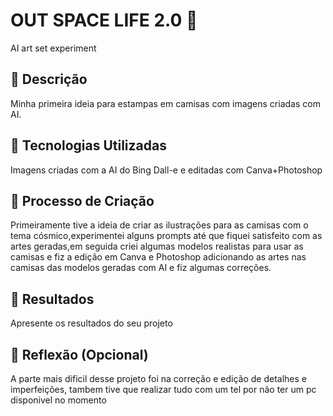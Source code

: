 # OUT SPACE  LIFE 2.0 🚀 
AI art set experiment 

## 📒 Descrição
Minha primeira ideia para estampas em camisas com imagens criadas com AI.

## 🤖 Tecnologias Utilizadas
Imagens criadas com a AI do Bing Dall-e e editadas com Canva+Photoshop 

## 🧐 Processo de Criação
Primeiramente tive a ideia de criar as ilustrações para as camisas com o tema cósmico,experimentei alguns prompts até que fiquei satisfeito com
as artes geradas,em seguida criei algumas modelos realistas para usar as camisas e fiz a edição em Canva e Photoshop adicionando as artes nas 
camisas das modelos geradas com AI e fiz algumas correções.

## 🚀 Resultados
Apresente os resultados do seu projeto

## 💭 Reflexão (Opcional)
A parte mais dificil desse projeto foi na correção e edição de detalhes e imperfeições, tambem tive que realizar tudo com um tel por não ter um pc disponivel no momento  


